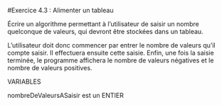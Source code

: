 #Exercice 4.3 : Alimenter un tableau

Écrire un algorithme permettant à l’utilisateur de saisir un nombre quelconque de valeurs, qui devront être stockées dans un tableau.

L’utilisateur doit donc commencer par entrer le nombre de valeurs qu’il compte saisir. Il effectuera ensuite cette saisie. Enfin, une fois la saisie terminée, le programme affichera le nombre de valeurs négatives et le nombre de valeurs positives.

VARIABLES

nombreDeValeursASaisir est un ENTIER
